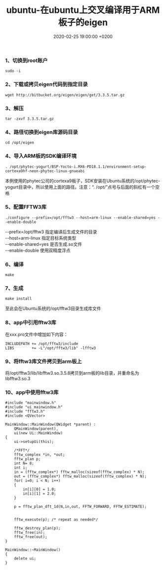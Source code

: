 ﻿---
layout: post
title:  "ubuntu-在ubuntu上交叉编译用于ARM板子的eigen"
date:   2020-02-25 19:00:00 +0200
categories: ubuntu
---
### 1、切换到root账户
```
sudo -i
```
### 2、下载或拷贝eigen代码到指定目录
```
wget http://bitbucket.org/eigen/eigen/get/3.3.5.tar.gz
```
### 3、解压
```
tar -zxvf 3.3.5.tar.gz
```
### 4、路径切换到eigen库源码目录
```
cd /opt/eigen
```
### 4、导入ARM板的SDK编译环境
```
. /opt/phytec-yogurt/BSP-Yocto-i.MX6-PD18.1.1/environment-setup-cortexa9hf-neon-phytec-linux-gnueabi
```  
本例使用的phytec公司的cortexa9板子，SDK安装在Ubuntu系统的/opt/phytec-yogurt目录中，所以使用上面的路径。注意：“. /opt/”点号与后面的斜杠有一个空格   
### 5、配置FFTW3库
```
./configure --prefix=/opt/fftw3 --host=arm-linux --enable-shared=yes --enable-double
```
--prefix=/opt/fftw3        指定编译后生成文件的目录   
--host=arm-linux           指定目标系统类型   
--enable-shared=yes        是否生成.so文件   
--enable-double            使用双精度浮点   
### 6、编译
```
make
```
### 7、生成
```
make install
```
至此会在Ubuntu系统的/opt/fftw3目录生成库文件   
### 8、app中引用fftw3库
在xxx.pro文件中增加如下内容：   
```
INCLUDEPATH += /opt/fftw3/include
LIBS        += -L"/opt/fftw3/lib" -lfftw3
```
### 9、将fftw3库文件拷贝到arm板上
将/opt/fftw3/lib/libfftw3.so.3.5.8拷贝到arm板的lib目录，并重命名为libfftw3.so.3
### 10、app中使用fftw3库
```
#include "mainwindow.h"
#include "ui_mainwindow.h"
#include "fftw3.h"
#include <QVector>

MainWindow::MainWindow(QWidget *parent) :
    QMainWindow(parent),
    ui(new Ui::MainWindow)
{
    ui->setupUi(this);

    /*FFT*/
    fftw_complex *in, *out;
    fftw_plan p;
    int N= 8;
    int i;
    in = (fftw_complex*) fftw_malloc(sizeof(fftw_complex) * N);
    out = (fftw_complex*) fftw_malloc(sizeof(fftw_complex) * N);
    for( i=0; i < N; i++)
    {
        in[i][0] = 1.0;
        in[i][1] = 2.0;
    }

    p = fftw_plan_dft_1d(N,in,out, FFTW_FORWARD, FFTW_ESTIMATE);


    fftw_execute(p); /* repeat as needed*/

    fftw_destroy_plan(p);
    fftw_free(in);
    fftw_free(out);
}

MainWindow::~MainWindow()
{
    delete ui;
}
```
